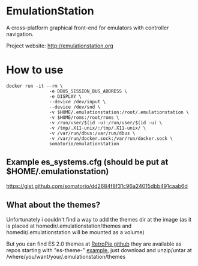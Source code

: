 # EmulationStation
A cross-platform graphical front-end for emulators with controller navigation.

Project website: http://emulationstation.org

# How to use
```
docker run -it --rm \
                -e DBUS_SESSION_BUS_ADDRESS \
                -e DISPLAY \
                --device /dev/input \
                --device /dev/snd \
                -v $HOME/.emulationstation:/root/.emulationstation \
                -v $HOME/roms:/root/roms \
                -v /run/user/$(id -u):/run/user/$(id -u) \
                -v /tmp/.X11-unix/:/tmp/.X11-unix/ \
                -v /var/run/dbus:/var/run/dbus \
                -v /var/run/docker.sock:/var/run/docker.sock \
                somatorio/emulationstation
```

## Example es_systems.cfg (should be put at $HOME/.emulationstation)
https://gist.github.com/somatorio/dd2684f8f31c96a24015dbb491caab6d

## What about the themes?

Unfortunately i couldn't find a way to add the themes dir at the image (as it is placed at homedir/.emulationstation/themes and homedir/.emulationstation will be mounted as a volume)

But you can find ES 2.0 themes at [RetroPie github](https://github.com/RetroPie) they are available as repos starting with "es-theme-" [example](https://github.com/RetroPie/es-theme-simple), just download and unzip/untar at /where/you/want/your/.emulationstation/themes

